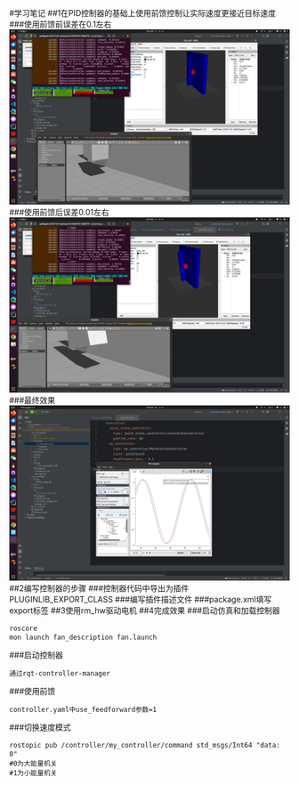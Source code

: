 #学习笔记
##1在PID控制器的基础上使用前馈控制让实际速度更接近目标速度
###使用前馈前误差在0.1左右
![0](https://github.com/QiuYDvv/picture/blob/master/0f.png?raw=true)
###使用前馈后误差0.01左右
![1](https://github.com/QiuYDvv/picture/blob/master/1f.png?raw=true)
###最终效果
![1](https://github.com/QiuYDvv/picture/blob/master/s.png?raw=true)
##2编写控制器的步骤
###控制器代码中导出为插件PLUGINLIB_EXPORT_CLASS
###编写插件描述文件
###package.xml填写export标签
##3使用rm_hw驱动电机
##4完成效果
###启动仿真和加载控制器
```shelll
roscore
mon launch fan_description fan.launch
```
###启动控制器
```shell
通过rqt-controller-manager
```
###使用前馈
```shell
controller.yaml中use_feedforward参数=1
```
###切换速度模式
```shell
rostopic pub /controller/my_controller/command std_msgs/Int64 "data: 0"
#0为大能量机关
#1为小能量机关
```

